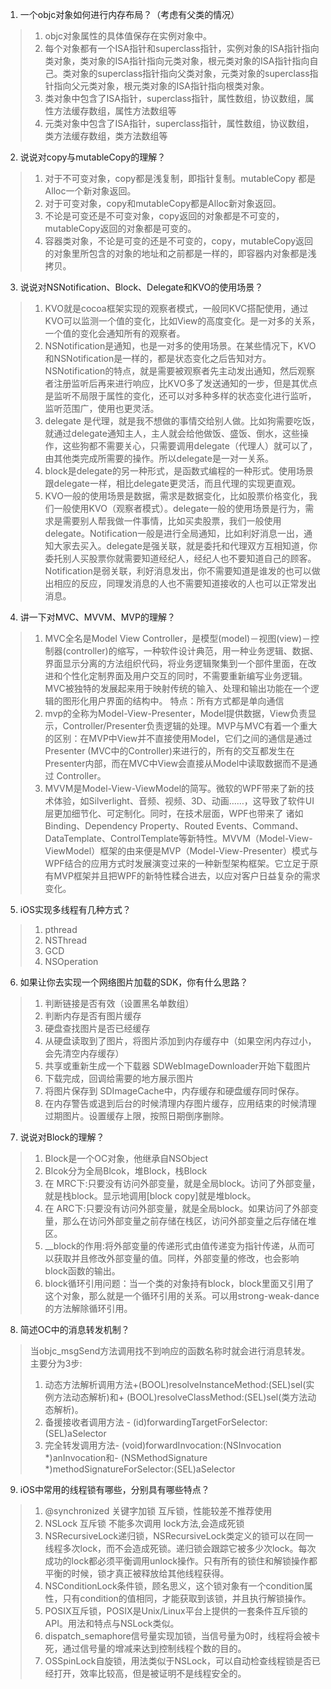 1. 一个objc对象如何进行内存布局？（考虑有父类的情况）
>1. objc对象属性的具体值保存在实例对象中。
>2. 每个对象都有一个ISA指针和superclass指针，实例对象的ISA指针指向类对象，类对象的ISA指针指向元类对象，根元类对象的ISA指针指向自己。类对象的superclass指针指向父类对象，元类对象的superclass指针指向父元类对象，根元类对象的ISA指针指向根类对象。
>3. 类对象中包含了ISA指针，superclass指针，属性数组，协议数组，属性方法缓存数组，属性方法数组等
>4. 元类对象中包含了ISA指针，superclass指针，属性数组，协议数组，类方法缓存数组，类方法数组等
2. 说说对copy与mutableCopy的理解？
>1. 对于不可变对象，copy都是浅复制，即指针复制。mutableCopy 都是Alloc一个新对象返回。
>2. 对于可变对象，copy和mutableCopy都是Alloc新对象返回。
>3. 不论是可变还是不可变对象，copy返回的对象都是不可变的，mutableCopy返回的对象都是可变的。
>4. 容器类对象，不论是可变的还是不可变的，copy，mutableCopy返回的对象里所包含的对象的地址和之前都是一样的，即容器内对象都是浅拷贝。
3. 说说对NSNotification、Block、Delegate和KVO的使用场景？
>1. KVO就是cocoa框架实现的观察者模式，一般同KVC搭配使用，通过KVO可以监测一个值的变化，比如View的高度变化。是一对多的关系，一个值的变化会通知所有的观察者。
>2. NSNotification是通知，也是一对多的使用场景。在某些情况下，KVO和NSNotification是一样的，都是状态变化之后告知对方。NSNotification的特点，就是需要被观察者先主动发出通知，然后观察者注册监听后再来进行响应，比KVO多了发送通知的一步，但是其优点是监听不局限于属性的变化，还可以对多种多样的状态变化进行监听，监听范围广，使用也更灵活。
>3. delegate 是代理，就是我不想做的事情交给别人做。比如狗需要吃饭，就通过delegate通知主人，主人就会给他做饭、盛饭、倒水，这些操作，这些狗都不需要关心，只需要调用delegate（代理人）就可以了，由其他类完成所需要的操作。所以delegate是一对一关系。
>4. block是delegate的另一种形式，是函数式编程的一种形式。使用场景跟delegate一样，相比delegate更灵活，而且代理的实现更直观。
>5. KVO一般的使用场景是数据，需求是数据变化，比如股票价格变化，我们一般使用KVO（观察者模式）。delegate一般的使用场景是行为，需求是需要别人帮我做一件事情，比如买卖股票，我们一般使用delegate。Notification一般是进行全局通知，比如利好消息一出，通知大家去买入。delegate是强关联，就是委托和代理双方互相知道，你委托别人买股票你就需要知道经纪人，经纪人也不要知道自己的顾客。Notification是弱关联，利好消息发出，你不需要知道是谁发的也可以做出相应的反应，同理发消息的人也不需要知道接收的人也可以正常发出消息。
4. 讲一下对MVC、MVVM、MVP的理解？
>1. MVC全名是Model View Controller，是模型(model)－视图(view)－控制器(controller)的缩写，一种软件设计典范，用一种业务逻辑、数据、界面显示分离的方法组织代码，将业务逻辑聚集到一个部件里面，在改进和个性化定制界面及用户交互的同时，不需要重新编写业务逻辑。MVC被独特的发展起来用于映射传统的输入、处理和输出功能在一个逻辑的图形化用户界面的结构中。
特点：所有方式都是单向通信
>2. mvp的全称为Model-View-Presenter，Model提供数据，View负责显示，Controller/Presenter负责逻辑的处理。MVP与MVC有着一个重大的区别：在MVP中View并不直接使用Model，它们之间的通信是通过Presenter (MVC中的Controller)来进行的，所有的交互都发生在Presenter内部，而在MVC中View会直接从Model中读取数据而不是通过 Controller。
>3. MVVM是Model-View-ViewModel的简写。微软的WPF带来了新的技术体验，如Silverlight、音频、视频、3D、动画……，这导致了软件UI层更加细节化、可定制化。同时，在技术层面，WPF也带来了 诸如Binding、Dependency Property、Routed Events、Command、DataTemplate、ControlTemplate等新特性。MVVM（Model-View-ViewModel）框架的由来便是MVP（Model-View-Presenter）模式与WPF结合的应用方式时发展演变过来的一种新型架构框架。它立足于原有MVP框架并且把WPF的新特性糅合进去，以应对客户日益复杂的需求变化。

5. iOS实现多线程有几种方式？
>1. pthread
>2. NSThread
>3. GCD
>4. NSOperation

6. 如果让你去实现一个网络图片加载的SDK，你有什么思路？
>1. 判断链接是否有效（设置黑名单数组）
>2. 判断内存是否有图片缓存
>3. 硬盘查找图片是否已经缓存
>4. 从硬盘读取到了图片，将图片添加到内存缓存中（如果空闲内存过小， 会先清空内存缓存）
>5. 共享或重新生成一个下载器 SDWebImageDownloader开始下载图片
>6. 下载完成，回调给需要的地方展示图片
>7. 将图片保存到 SDImageCache中，内存缓存和硬盘缓存同时保存。
>8. 在内存警告或退到后台的时候清理内存图片缓存，应用结束的时候清理过期图片。设置缓存上限，按照日期倒序删除。

7. 说说对Block的理解？
>1. Block是一个OC对象，他继承自NSObject
>2. Blcok分为全局Blcok，堆Block，栈Block
>3. 在 MRC下:只要没有访问外部变量，就是全局block。访问了外部变量，就是栈block。显示地调用[block copy]就是堆block。
>4. 在 ARC下:只要没有访问外部变量，就是全局block。如果访问了外部变量，那么在访问外部变量之前存储在栈区，访问外部变量之后存储在堆区。
>5. __block的作用:将外部变量的传递形式由值传递变为指针传递，从而可以获取并且修改外部变量的值。同样，外部变量的修改，也会影响block函数的输出。
>6. block循环引用问题：当一个类的对象持有block，block里面又引用了这个对象，那么就是一个循环引用的关系。可以用strong-weak-dance的方法解除循环引用。

8. 简述OC中的消息转发机制？
>当objc_msgSend方法调用找不到响应的函数名称时就会进行消息转发。
>	主要分为3步:
>
>1. 动态方法解析调用方法+(BOOL)resolveInstanceMethod:(SEL)sel(实例方法动态解析)和+ (BOOL)resolveClassMethod:(SEL)sel(类方法动态解析)。
>2. 备援接收者调用方法 - (id)forwardingTargetForSelector:(SEL)aSelector
>3. 完全转发调用方法- (void)forwardInvocation:(NSInvocation *)anInvocation和- (NSMethodSignature *)methodSignatureForSelector:(SEL)aSelector
	
9. iOS中常用的线程锁有哪些，分别具有哪些特点？
>1. @synchronized 关键字加锁 互斥锁，性能较差不推荐使用
>2. NSLock 互斥锁 不能多次调用 lock方法,会造成死锁
>3. NSRecursiveLock递归锁，NSRecursiveLock类定义的锁可以在同一线程多次lock，而不会造成死锁。递归锁会跟踪它被多少次lock。每次成功的lock都必须平衡调用unlock操作。只有所有的锁住和解锁操作都平衡的时候，锁才真正被释放给其他线程获得。
>4. NSConditionLock条件锁，顾名思义，这个锁对象有一个condition属性，只有condition的值相同，才能获取到该锁，并且执行解锁操作。
>5. POSIX互斥锁，POSIX是Unix/Linux平台上提供的一套条件互斥锁的API。用法和特点与NSLock类似。
>6. dispatch_semaphore信号量实现加锁，当信号量为0时，线程将会被卡死，通过信号量的增减来达到控制线程个数的目的。
>7. OSSpinLock自旋锁，用法类似于NSLock，可以自动检查线程锁是否已经打开，效率比较高，但是被证明不是线程安全的。